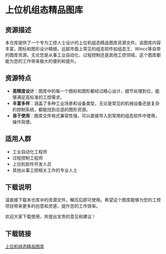 # 上位机组态精品图库

## 资源描述

本仓库提供了一个专为工控人士设计的上位机组态精品图库资源文件。该图库内容丰富，图标和图形设计精细，远超市面上常见的组态软件如组态王、Wincc等自带的图库资源。无论您是从事工业自动化、过程控制还是其他工控领域，这个图库都能为您的工作带来极大的便利和提升。

## 资源特点

- **高精度设计**：图库中的每一个图标和图形都经过精心设计，细节处理到位，能够满足高标准的工控需求。
- **丰富多样**：涵盖了多种工业场景和设备类型，无论是常见的机械设备还是复杂的控制系统，都能找到合适的图形资源。
- **易于使用**：图库文件格式兼容性强，可以直接导入到常用的组态软件中使用，操作简便。

## 适用人群

- 工业自动化工程师
- 过程控制工程师
- 上位机软件开发人员
- 其他从事工控相关工作的专业人士

## 下载说明

请直接下载本仓库中的资源文件，解压后即可使用。希望这个图库能够为您的工控项目带来更多的创意和灵感，提升您的工作效率。

欢迎大家下载使用，并提出宝贵的意见和建议！

## 下载链接

[上位机组态精品图库](https://pan.quark.cn/s/f9303225227e)